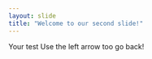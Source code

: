 ```yaml
---
layout: slide
title: "Welcome to our second slide!"
---
```

Your test
Use the left arrow too go back!
